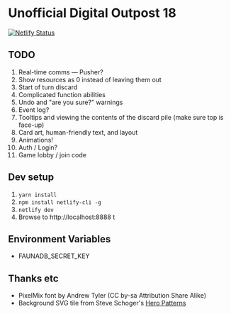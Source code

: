 # Unofficial Digital Outpost 18

[![Netlify Status](https://api.netlify.com/api/v1/badges/7ca17db6-f3f8-492f-ba65-403d810ab3c2/deploy-status)](https://app.netlify.com/sites/outpost18/deploys)

## TODO

1. Real-time comms — Pusher?
1. Show resources as 0 instead of leaving them out
1. Start of turn discard
1. Complicated function abilities
1. Undo and "are you sure?" warnings
1. Event log?
1. Tooltips and viewing the contents of the discard pile (make sure top is face-up)
1. Card art, human-friendly text, and layout
1. Animations!
1. Auth / Login?
1. Game lobby / join code

## Dev setup

1. `yarn install`
1. `npm install netlify-cli -g`
1. `netlify dev`
1. Browse to http://localhost:8888 t

## Environment Variables

* FAUNADB_SECRET_KEY

## Thanks etc

* PixelMix font by Andrew Tyler (CC by-sa Attribution Share Alike)
* Background SVG tile from Steve Schoger's [Hero Patterns](https://www.heropatterns.com/)

